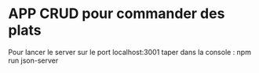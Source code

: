 # APP CRUD pour commander des plats

Pour lancer le server sur le port localhost:3001 taper dans la console : npm run json-server



